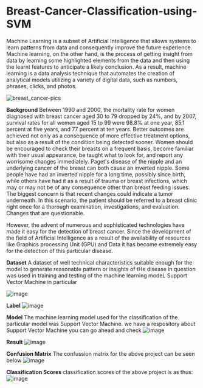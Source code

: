 # Breast-Cancer-Classification-using-SVM
Machine Learning is a subset of Artificial Intelligence that allows systems to learn patterns from data and consequently improve the future experience.
Machine learning, on the other hand, is the process of getting insight from data by learning some highlighted elements from the data and then using the learnt features to anticipate a likely conclusion. As a result, machine learning is a data analysis technique that automates the creation of analytical models utilizing a variety of digital data, such as numbers, phrases, clicks, and photos.

![breast_cancer-pics](https://user-images.githubusercontent.com/72225471/171603538-2f2559fb-6b89-409a-98ad-06602fe67199.jpg)

**Background**
Between 1990 and 2000, the mortality rate for women diagnosed with breast cancer aged 30 to 79 dropped by 24%, and by 2007, survival rates for all women aged 15 to 99 were 98.8% at one year, 85.1 percent at five years, and 77 percent at ten years. Better outcomes are achieved not only as a consequence of more effective treatment options, but also as a result of the condition being detected sooner. Women should be encouraged to check their breasts on a frequent basis, become familiar with their usual appearance, be taught what to look for, and report any worrisome changes immediately.
Paget's disease of the nipple and an underlying cancer of the breast can both cause an inverted nipple. Some people have had an inverted nipple for a long time, possibly since birth, while others have had it as a result of trauma or breast infections, which may or may not be of any consequence other than breast feeding issues. The biggest concern is that recent changes could indicate a tumor underneath. In this scenario, the patient should be referred to a breast clinic right once for a thorough examination, investigations, and evaluation. Changes that are questionable.

However, the advent of numerous and sophisticated technologies have made it easy for the detection of breast cancer. Since the development of the field of Artificial Intelligence as a result of the availability of resources like Graphics processing Unit (GPU) and Data it has become extremely easy for the detection of this particular disease.

**Dataset**
A dataset of well technical characteristics suitable enough for the model to generate reasonable pattern or insights of tHe disease in question was used in training and testing of the machine learning modeL Support Vector Machine in particular

![image](https://user-images.githubusercontent.com/72225471/171606029-8eac88e3-9b25-4df6-bcae-208397984386.png)

**Label**
![image](https://user-images.githubusercontent.com/72225471/171606112-e2e49404-a552-4f9f-8970-4139f0421f76.png)



**Model**
The machine learning model used for the classification of the particular model was Support Vector Machine. 
we have a respository about Support Vector Machine you can go ahead and check
![image](https://user-images.githubusercontent.com/72225471/171606245-23a531e6-d649-4ea8-90ac-6fd7df0169dd.png)

**Result**
![image](https://user-images.githubusercontent.com/72225471/171606597-6850d892-c9ed-466c-805f-ae24ca46bc17.png)

**Confusion Matrix**
The confussion matrix for the above project can be seen below
![image](https://user-images.githubusercontent.com/72225471/171606703-3fb665dc-546f-4ed5-8778-4ce82929fd55.png)

**Classification Scores**
classification scores of the above project is as thus:
![image](https://user-images.githubusercontent.com/72225471/171606803-f9e2d638-16da-4a9b-a560-f06d82fab217.png)






